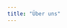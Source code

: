 ```yaml
---
title: "Über uns"
---
```


<!--
Wer sind wir und was treibt uns um?

## Chrissi
…. Nach meinem Masterstudium bin ich beim Biosphärenreservat Pfälzerwald gelandet.
Auf unserem zukünftigen Grundstück möchte ich liebend gerne einen Gemüsegarten anlegen. Auch ein paar Streuobstbäume zu pflanzen oder bestehende Bäume zu pflegen fänd ich toll. Als Sahnehäubchen obendrauf würde ich gern noch ein paar Hühner halten.

Gemeinsam mit anderen aktiven Leuten kann ich mir gut vorstellen, einen Regionalladen, ein Café oder eine kleine Ferienunterkunft zu betreiben.

### Motivation

Mit dem Leben auf kleinem Raum beschäftigen wir uns seit mittlerweile eineinhalb Jahren. Klein Wohnen bedeutet für uns, ökologischer leben zu können. Für ein kleines Haus müssen weniger Rohstoffe verbraucht werden und diese Einsparung können wir in ökologische Baumaterialien investieren. Auch ökonomische Vorteile verbinden wir mit Tiny Houses. Wir möchten weg von der monatlichen Mietbelastung und davon, viel Geld für das Wohnen und Leben ausgeben zu müssen. Wichtig ist uns, Zeit zu haben für Dinge und Projekte, die uns erfüllen und unserem Leben einen Sinn geben.

-->